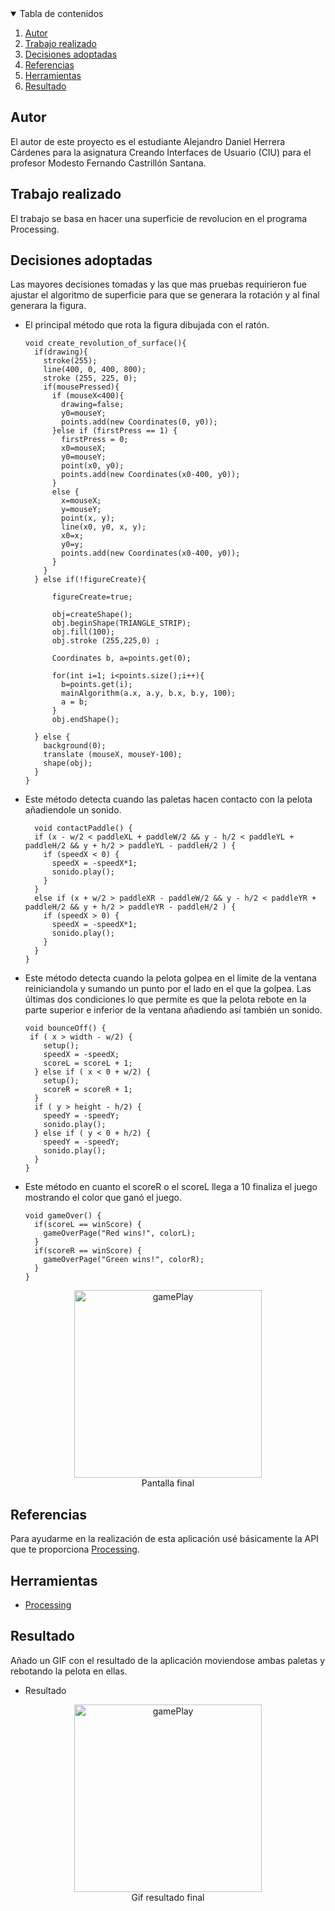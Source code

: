 <!-- TABLE OF CONTENTS -->
<details open="open">
  <summary>Tabla de contenidos</summary>
  <ol>
    <li>
      <a href="#Autor">Autor</a>
    </li>
    <li>
      <a href="#Trabajo realizado">Trabajo realizado</a>
    </li>
    <li><a href="#decisiones-adoptadas">Decisiones adoptadas</a></li>
    <li><a href="#referencias">Referencias</a></li>
    <li><a href="#herramientas">Herramientas</a></li>
    <li><a href="#resultado">Resultado</a></li>
  </ol>
</details>




## Autor

El autor de este proyecto es el estudiante Alejandro Daniel Herrera Cárdenes para la asignatura Creando Interfaces de Usuario (CIU) para el profesor Modesto Fernando Castrillón Santana. 


## Trabajo realizado

El trabajo se basa en hacer una superficie de revolucion  en el programa Processing.

## Decisiones adoptadas

Las mayores decisiones tomadas y las que mas pruebas requirieron fue ajustar el algoritmo de superficie para que se generara la rotación y al final generara la figura.

* El principal método que rota la figura dibujada con el ratón.
  ```
  void create_revolution_of_surface(){
    if(drawing){
      stroke(255);
      line(400, 0, 400, 800);
      stroke (255, 225, 0);    
      if(mousePressed){
        if (mouseX<400){
          drawing=false;
          y0=mouseY;
          points.add(new Coordinates(0, y0));
        }else if (firstPress == 1) {
          firstPress = 0;
          x0=mouseX;
          y0=mouseY;
          point(x0, y0);
          points.add(new Coordinates(x0-400, y0));
        }
        else {   
          x=mouseX;
          y=mouseY;
          point(x, y);
          line(x0, y0, x, y);
          x0=x;
          y0=y;
          points.add(new Coordinates(x0-400, y0));
        }
      }
    } else if(!figureCreate){
      
        figureCreate=true;
        
        obj=createShape();
        obj.beginShape(TRIANGLE_STRIP);
        obj.fill(100);
        obj.stroke (255,225,0) ;
        
        Coordinates b, a=points.get(0);
        
        for(int i=1; i<points.size();i++){
          b=points.get(i);
          mainAlgorithm(a.x, a.y, b.x, b.y, 100);
          a = b;
        }  
        obj.endShape();
      
    } else {
      background(0);
      translate (mouseX, mouseY-100);
      shape(obj);
    }
  }

* Este método detecta cuando las paletas hacen contacto con la pelota añadiendole un sonido.

  ```
    void contactPaddle() {
    if (x - w/2 < paddleXL + paddleW/2 && y - h/2 < paddleYL + paddleH/2 && y + h/2 > paddleYL - paddleH/2 ) {
      if (speedX < 0) {
        speedX = -speedX*1;
        sonido.play();
      }
    }
    else if (x + w/2 > paddleXR - paddleW/2 && y - h/2 < paddleYR + paddleH/2 && y + h/2 > paddleYR - paddleH/2 ) {
      if (speedX > 0) {
        speedX = -speedX*1;
        sonido.play();
      }
    }
  }
  ```
  
  
 * Este método detecta cuando la pelota golpea en el limite de la ventana reiniciandola y sumando un punto por el lado en el que la golpea.
    Las últimas dos condiciones lo que permite es que la pelota rebote en la parte superior e inferior de la ventana añadiendo así también un sonido.

    ```
    void bounceOff() {
     if ( x > width - w/2) {
        setup();
        speedX = -speedX;
        scoreL = scoreL + 1;
      } else if ( x < 0 + w/2) {
        setup();
        scoreR = scoreR + 1;
      }
      if ( y > height - h/2) {
        speedY = -speedY;
        sonido.play();
      } else if ( y < 0 + h/2) {
        speedY = -speedY;
        sonido.play();
      }
    }
   ```
* Este método en cuanto el scoreR o el scoreL llega a 10 finaliza el juego mostrando el color que ganó el juego.

    ```
    void gameOver() {
      if(scoreL == winScore) {
        gameOverPage("Red wins!", colorL);
      }
      if(scoreR == winScore) {
        gameOverPage("Green wins!", colorR);
      }
    }
   ```

 <p align="center"><img src="images/gameover.png" alt="gamePlay" width="300" height="300"></br>Pantalla final</p>
 


## Referencias

Para ayudarme en la realización de esta aplicación usé básicamente la API que te proporciona [Processing](https://www.processing.org/).

## Herramientas

* [Processing](https://www.processing.org/)




## Resultado

Añado un GIF con el resultado de la aplicación moviendose ambas paletas y rebotando la pelota en ellas.

  * Resultado
  <p align="center"><img src="images/pong.gif" alt="gamePlay" width="300" height="300"></br>Gif resultado final</p>
